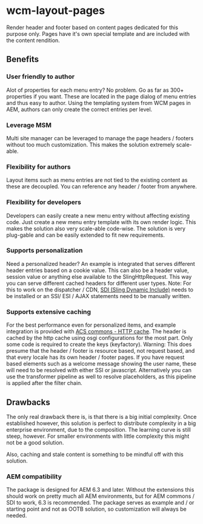 # wcm-layout-pages
Render header and footer based on content pages dedicated for this purpose only.
Pages have it's own special template and are included with the content rendition.

## Benefits 

### User friendly to author
Alot of properties for each menu entry? No problem. Go as far as 300+ properties if you want. These are located in the page dialog of menu entries and thus easy to author.
Using the templating system from WCM pages in AEM, authors can only create the correct entries per level.

### Leverage MSM
Multi site manager can be leveraged to manage the page headers / footers without too much customization.
This makes the solution extremely scale-able. 
### Flexibility for authors
Layout items such as menu entries are not tied to the existing content as these are decoupled.
You can reference any header / footer from anywhere.

### Flexibility for developers
Developers can easily create a new menu entry without affecting existing code. Just create a new menu entry template with its own render logic.
This makes the solution also very scale-able code-wise. The solution is very plug-gable and can be easily extended to fit new requirements.

### Supports personalization
Need a personalized header? An example is integrated that serves different header entries based on a cookie value.
This can also be a header value, session value or anything else available to the SlingHttpRequest. 
This way you can serve different cached headers for different user types. 
Note: For this to work on the dispatcher / CDN, [SDI (Sling Dynamic Include)](https://sling.apache.org/documentation/bundles/dynamic-includes.html) needs to be installed or an SSI/ ESI / AJAX statements need to be manually written. 


### Supports extensive caching
For the best performance even for personalized items, and example integration is provided with [ACS commons - HTTP cache](https://adobe-consulting-services.github.io/acs-aem-commons/features/http-cache/index.html).
The header is cached by the http cache using osgi configurations for the most part.
Only some code is required to create the keys (keyfactory).
Warning: This does presume that the header / footer is resource based, not request based, and that every locale has its own header / footer pages.
If you have request based elements such as a welcome message showing the user name, these will need to be resolved with either SSI or javascript.
Alternatively you can use the transformer pipeline as well to resolve placeholders, as this pipeline is applied after the filter chain.


## Drawbacks
The only real drawback there is, is that there is a big initial complexity.
Once established however, this solution is perfect to distribute complexity in a big enterprise environment, due to the composition.
The learning curve is still steep, however.
For smaller environments with little complexity this might not be a good solution.

Also, caching and stale content is something to be mindful off with this solution.

### AEM compatibility
The package is designed for AEM 6.3 and later.
Without the extensions this should work on pretty much all AEM environments, but for AEM commons / SDI to work, 6.3 is recommended.
The package serves as example and / or starting point and not as OOTB solution, so customization will always be needed.

